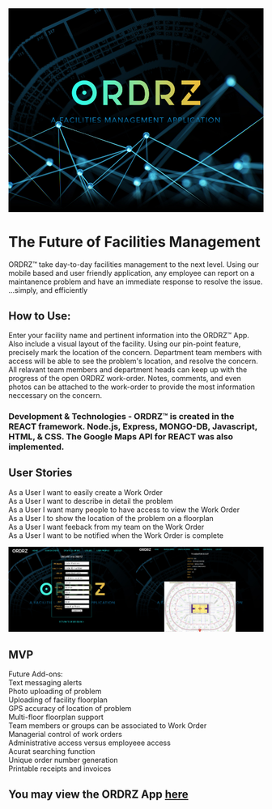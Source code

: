 <img src="ORDRZ_Splash_v2.jpg"/>

<h1>The Future of Facilities Management</h1>

ORDRZ&trade; take day-to-day facilities management to the next level. Using our mobile based and user friendly application, any employee can report on a maintanence problem and have an immediate response to resolve the issue. ...simply, and efficiently 

<h2>How to Use:</h2>

Enter your facility name and pertinent information into the ORDRZ&trade; App. Also include a visual layout of the facility. Using our pin-point feature, precisely mark the location of the concern. Department team members with access will be able to see the problem's location, and resolve the concern. All relavant team members and department heads can keep up with the progress of the open ORDRZ work-order. Notes, comments, and even photos can be attached to the work-order to provide the most information neccessary on the concern.

<h3>Development & Technologies -  ORDRZ&trade; is created in the REACT framework. Node.js, Express, MONGO-DB, Javascript, HTML, & CSS. The Google Maps API for REACT was also implemented.</h3>
<h2>User Stories</h2>

As a User I want to easily create a Work Order<br/>
As a User I want to describe in detail the problem<br/>
As a User I want many people to have access to view the Work Order<br/>
As a User I to show the location of the problem on a floorplan<br/>
As a User I want feeback from my team on the Work Order<br/>
As a User I want to be notified when the Work Order is complete<br/>

<img src="screen_shot_2.png" width=50%/><img src="screen_shot_1.png" width=50%/>

<h2>MVP</h2>

Future Add-ons:<br/>
Text messaging alerts<br/>
Photo uploading of problem<br/>
Uploading of facility floorplan<br/>
GPS accuracy of location of problem<br/>
Multi-floor floorplan support<br/>
Team members or groups can be associated to Work Order<br/>
Managerial control of work orders<br/>
Administrative access versus employeee access<br/>
Acurat searching function<br/>
Unique order number generation<br/>
Printable receipts and invoices<br/>

<h2>You may view the ORDRZ App <a href="https://ordrz.herokuapp.com">here</a></h2>